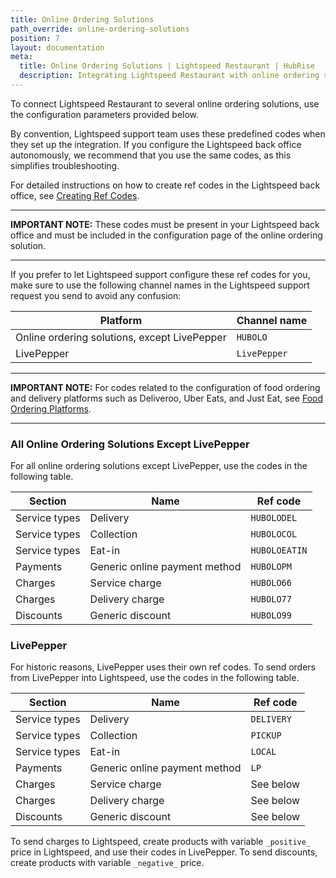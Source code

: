 ```yaml
---
title: Online Ordering Solutions
path_override: online-ordering-solutions
position: 7
layout: documentation
meta:
  title: Online Ordering Solutions | Lightspeed Restaurant | HubRise
  description: Integrating Lightspeed Restaurant with online ordering solutions requires you to specify particular ref codes in Lightspeed and in the ordering solution configuration page.
---
```


To connect Lightspeed Restaurant to several online ordering solutions, use the configuration parameters provided below.

By convention, Lightspeed support team uses these predefined codes when they set up the integration. If you configure the Lightspeed back office autonomously, we recommend that you use the same codes, as this simplifies troubleshooting.

For detailed instructions on how to create ref codes in the Lightspeed back office, see [Creating Ref Codes](/apps/lightspeed-restaurant/faqs/create-ref-codes).

---

**IMPORTANT NOTE:** These codes must be present in your Lightspeed back office and must be included in the configuration page of the online ordering solution.

---

If you prefer to let Lightspeed support configure these ref codes for you, make sure to use the following channel names in the Lightspeed support request you send to avoid any confusion:

| Platform                                     | Channel name |
|----------------------------------------------| ------------ |
| Online ordering solutions, except LivePepper | `HUBOLO`     |
| LivePepper                                   | `LivePepper` |

---

**IMPORTANT NOTE:** For codes related to the configuration of food ordering and delivery platforms such as Deliveroo, Uber Eats, and Just Eat, see [Food Ordering Platforms](/apps/lightspeed-restaurant/food-ordering-platforms).

---

### All Online Ordering Solutions Except LivePepper

For all online ordering solutions except LivePepper, use the codes in the following table.

| Section       | Name                          | Ref code      |
| ------------- | ----------------------------- | ------------- |
| Service types | Delivery                      | `HUBOLODEL`   |
| Service types | Collection                    | `HUBOLOCOL`   |
| Service types | Eat-in                        | `HUBOLOEATIN` |
| Payments      | Generic online payment method | `HUBOLOPM`    |
| Charges       | Service charge                | `HUBOLO66`    |
| Charges       | Delivery charge               | `HUBOLO77`    |
| Discounts     | Generic discount              | `HUBOLO99`    |

### LivePepper

For historic reasons, LivePepper uses their own ref codes. To send orders from LivePepper into Lightspeed, use the codes in the following table.

| Section       | Name                          | Ref code   |
| ------------- | ----------------------------- | ---------- |
| Service types | Delivery                      | `DELIVERY` |
| Service types | Collection                    | `PICKUP`   |
| Service types | Eat-in                        | `LOCAL`    |
| Payments      | Generic online payment method | `LP`       |
| Charges       | Service charge                | See below  |
| Charges       | Delivery charge               | See below  |
| Discounts     | Generic discount              | See below  |

To send charges to Lightspeed, create products with variable `_positive_` price in Lightspeed, and use their codes in LivePepper. To send discounts, create products with variable `_negative_` price.

